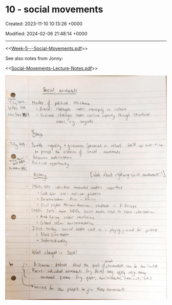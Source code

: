 # 10 - social movements

Created: 2023-11-10 10:13:26 +0000

Modified: 2024-02-06 21:48:14 +0000

---

<<[Week-5---Social-Movements.pdf](../../media/Week-5---Social-Movements.pdf)>>



See also notes from Jonny:

<<[Social-Movements-Lecture-Notes.pdf](../../media/Social-Movements-Lecture-Notes.pdf)>>





![](../../media/Year-1-Practice-10---social-movements-image1.jpeg)



